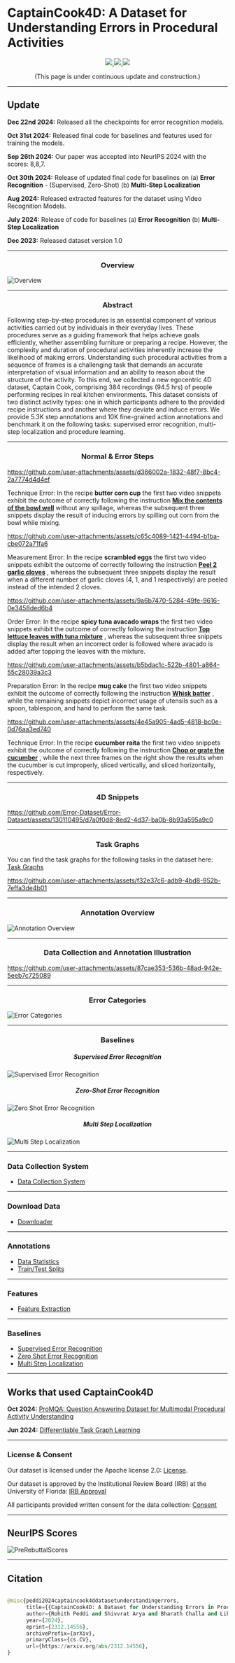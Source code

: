 # CaptainCook4D: A Dataset for Understanding Errors in Procedural Activities

<div align=center>
  <a src="https://img.shields.io/badge/project-website-green" href="https://captaincook4d.github.io/captain-cook/">
    <img src="https://img.shields.io/badge/project-website-green">
  </a>
  <a src="https://img.shields.io/badge/paper-arxiv-red" href="https://arxiv.org/abs/2312.14556">
    <img src="https://img.shields.io/badge/paper-arxiv-red">
  </a>
  <a src="https://img.shields.io/badge/bibtex-citation-blue" href="https://captaincook4d.github.io/captain-cook/#citation">
    <img src="https://img.shields.io/badge/bibtex-citation-blue">
  </a> 
</div>

<p align="center">
  (This page is under continuous update and construction.)
</p>

----

## Update

**Dec 22nd 2024:** Released all the checkpoints for error recognition models.

**Oct 31st 2024:** Released final code for baselines and features used for training the models.

**Sep 26th 2024:** Our paper was accepted into NeurIPS 2024 with the scores: 8,8,7.

**Oct 30th 2024:** Release of updated final code for baselines on (a) **Error Recognition** - (Supervised, Zero-Shot) (b) **Multi-Step Localization**

**Aug 2024:** Released extracted features for the dataset using Video Recognition Models.

**July 2024:** Release of code for baselines (a) **Error Recognition** (b) **Multi-Step Localization**

**Dec 2023:** Released dataset version 1.0

----

<div align="center">
    <h3>Overview</h3>
</div> 

![Overview](https://raw.githubusercontent.com/CaptainCook4D/captain-cook/main/static/images/TitleImage.svg)

----

<div align="center">
    <h3>Abstract</h3>
</div> 

Following step-by-step procedures is an essential component of various activities carried out by individuals in their everyday lives.
These procedures serve as a guiding framework that helps achieve goals efficiently, whether assembling furniture or preparing a recipe.
However, the complexity and duration of procedural activities inherently increase the likelihood of making errors.
Understanding such procedural activities from a sequence of frames is a challenging task that demands an accurate
interpretation of visual information and an ability to reason about the structure of the activity.
To this end, we collected a new egocentric 4D dataset, Captain Cook, comprising 384 recordings (94.5 hrs) of people performing recipes in real kitchen environments.
This dataset consists of two distinct activity types: one in which participants adhere to the provided recipe instructions and another where they deviate and induce errors.
We provide 5.3K step annotations and 10K fine-grained action annotations and benchmark it on the following tasks: supervised error recognition, multi-step localization and procedure learning.

----

<div align="center">
    <h3>Normal & Error Steps</h3>
</div>


https://github.com/user-attachments/assets/d366002a-1832-48f7-8bc4-2a7774d4d4ef


<p class="subtitle has-text-centered">
<span class="recipe">Technique Error:</span>
<span class="recipe_description">In the recipe <span class="recipe"> <b>butter corn cup</b> </span>
  the first two video snippets exhibit the outcome of correctly following the instruction
  <span class="recipe"> <b><u>Mix the contents of the bowl well</u></b> </span> without any spillage,
  whereas the subsequent three snippets display the result of inducing errors by spilling out corn from the bowl
  while mixing.
</span>
</p>


https://github.com/user-attachments/assets/c65c4089-1421-4494-b1ba-cbe072a71fa6


<p class="subtitle has-text-centered">
<span class="recipe">Measurement Error:</span>
<span class="recipe_description">In the recipe <span class="recipe"> <b>scrambled eggs</b> </span>
  the first two video snippets exhibit the outcome of correctly following the instruction
  <span class="recipe"> <b><u>Peel 2 garlic cloves</u></b> </span>,
  whereas the subsequent three snippets display the result when a different number of garlic cloves
  (4, 1, and 1 respectively) are peeled instead of the intended 2 cloves.
</span>
</p>



https://github.com/user-attachments/assets/9a6b7470-5284-49fe-9616-0e3458ded6b4


<p class="subtitle has-text-centered">
<span class="recipe">Order Error:</span>
<span class="recipe_description">In the recipe <span class="recipe"> <b>spicy tuna avacado wraps</b> </span>
  the first two video snippets exhibit the outcome of correctly following the instruction
  <span class="recipe"> <b><u>Top lettuce leaves with tuna mixture</u></b> </span>,
  whereas the subsequent three snippets display the result when an incorrect order is
  followed where avacado is added after topping the leaves with the mixture.
</span>
</p>



https://github.com/user-attachments/assets/b5bdac1c-522b-4801-a864-55c28039a3c3


<p class="subtitle has-text-centered">
<span class="recipe">Preparation Error:</span>
<span class="recipe_description">In the recipe <span class="recipe"> <b>mug cake</b> </span>
  the first two video snippets exhibit the outcome of correctly following the instruction
  <span class="recipe"> <b><u>Whisk batter</u></b> </span>, while the remaining snippets depict incorrect usage
  of utensils such as a spoon, tablespoon, and hand to perform the same task.
</span>
</p>


https://github.com/user-attachments/assets/4e45a905-4ad5-4818-bc0e-0d76aa3ed740


<p class="subtitle has-text-centered">
<span class="recipe">Technique Error:</span>
<span class="recipe_description">In the recipe <span class="recipe"> <b>cucumber raita</b> </span>
  the first two video snippets exhibit the outcome of correctly following the instruction
  <span class="recipe"> <b><u>Chop or grate the cucumber</u></b> </span>, while the next three frames
  on the right show the results when the cucumber is cut improperly, sliced vertically,
  and sliced horizontally, respectively.
</span>
</p>

----

<div align="center">
    <h3>4D Snippets</h3>
</div>


https://github.com/Error-Dataset/Error-Dataset/assets/130110495/d7a0f0d8-8ed2-4d37-ba0b-8b93a595a9c0


----

<div align="center">
    <h3>Task Graphs</h3>
</div>


You can find the task graphs for the following tasks in the dataset here: [Task Graphs](https://github.com/Error-Dataset/annotations)


https://github.com/user-attachments/assets/f32e37c6-adb9-4bd8-952b-7effa3de4b01


----

<div align="center">
    <h3>Annotation Overview</h3>
</div>


![Annotation Overview](https://raw.githubusercontent.com/CaptainCook4D/captain-cook/main/static/images/RecipeTimeline.svg)

----

<div align="center">
    <h3>Data Collection and Annotation Illustration</h3>
</div>


https://github.com/user-attachments/assets/87cae353-536b-48ad-942e-5eeb7c725089


----

<div align="center">
    <h3>Error Categories</h3>
</div>



![Error Categories](https://raw.githubusercontent.com/CaptainCook4D/captain-cook/main/static/images/ErrorCategories.svg)

----


<div align="center">
    <h3>Baselines</h3>
</div>



<div align="center">
    <h5>Supervised Error Recognition</h5>
</div>

![Supervised Error Recognition](https://raw.githubusercontent.com/CaptainCook4D/captain-cook/main/static/images/ErrorRecognitionBaseline.svg)


<div align="center">
    <h5>Zero-Shot Error Recognition</h5>
</div>

![Zero Shot Error Recognition](https://raw.githubusercontent.com/CaptainCook4D/captain-cook/main/static/images/ZeroShotErrorRecognition.svg)

<div align="center">
    <h5>Multi Step Localization</h5>
</div>

![Multi Step Localization](https://raw.githubusercontent.com/CaptainCook4D/captain-cook/main/static/images/MultiStepLocalizationQualitativeResults.svg)

----

<div>
    <h3>Data Collection System</h3>
</div>


- [Data Collection System](https://github.com/Error-Dataset/data-collection)


----


<div>
    <h3>Download Data</h3>
</div>


- [Downloader](https://github.com/CaptainCook4D/downloader)

----

<div>
    <h3>Annotations</h3>
</div>


- [Data Statistics](https://github.com/Error-Dataset/annotations)
- [Train/Test Splits](https://github.com/Error-Dataset/annotations)

----


<div>
    <h3>Features</h3>
</div>


- [Feature Extraction](https://github.com/CaptainCook4D/feature_extractors)

----


<div>
    <h3>Baselines</h3>
</div>


- [Supervised Error Recognition](https://github.com/CaptainCook4D/error_recognition)
- [Zero Shot Error Recognition](https://github.com/CaptainCook4D/zero_shot_error_recognition)
- [Multi Step Localization](https://github.com/CaptainCook4D/multi_step_localization)

----

<div>
    <h2>Works that used CaptainCook4D</h2>
</div>


**Oct 2024:** [ProMQA: Question Answering Dataset for Multimodal Procedural Activity Understanding
](https://arxiv.org/abs/2410.22211)

**Jun 2024:** [Differentiable Task Graph Learning](https://arxiv.org/abs/2406.01486)

----

<div>
    <h3>License & Consent</h3>
</div>

Our dataset is licensed under the Apache license 2.0: [License](https://www.apache.org/licenses/LICENSE-2.0).

Our dataset is approved by the Institutional Review Board (IRB) at the University of Florida: [IRB Approval](https://utdallas.box.com/s/mplxyvsowyay1lr048bur9habarjgkt9) 

All participants provided written consent for the data collection: [Consent](https://utdallas.box.com/s/2qkvsgrn8gfs66o8ha8hnee011t03yl2)

----
## NeurIPS Scores

![PreRebuttalScores](https://github.com/user-attachments/assets/2131cf50-07cf-4d7d-b451-4beb6576fc22)

----

## Citation

```python

@misc{peddi2024captaincook4ddatasetunderstandingerrors,
      title={{CaptainCook4D: A Dataset for Understanding Errors in Procedural Activities}}, 
      author={Rohith Peddi and Shivvrat Arya and Bharath Challa and Likhitha Pallapothula and Akshay Vyas and Bhavya Gouripeddi and Jikai Wang and Qifan Zhang and Vasundhara Komaragiri and Eric Ragan and Nicholas Ruozzi and Yu Xiang and Vibhav Gogate},
      year={2024},
      eprint={2312.14556},
      archivePrefix={arXiv},
      primaryClass={cs.CV},
      url={https://arxiv.org/abs/2312.14556}, 
}

```


